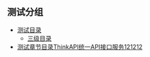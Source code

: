 ## 测试分组
* [测试目录](测试目录.md)
    * [三级目录](三级目录.md)
* [测试章节目录<script>alert(0)</script>ThinkAPI统一API接口服务121212](测试章节目录scriptalert0-scriptThinkAPI统一API接口服务121212.md)

